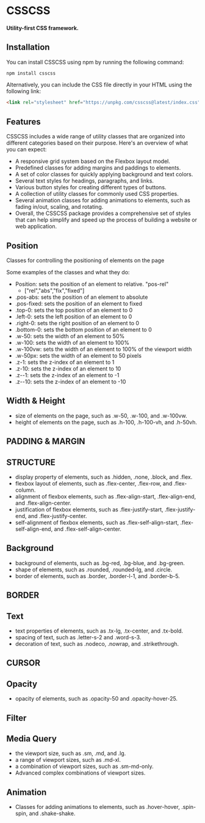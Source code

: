 # CSSCSS
#### Utility-first CSS framework.

## Installation
You can install CSSCSS using npm by running the following command:
```bash
npm install csscss
```
Alternatively, you can include the CSS file directly in your HTML using the following link:
```html
<link rel="stylesheet" href="https://unpkg.com/csscss@latest/index.css">
```



## Features
CSSCSS includes a wide range of utility classes that are organized into different categories based on their purpose. Here's an overview of what you can expect:
- A responsive grid system based on the Flexbox layout model.
- Predefined classes for adding margins and paddings to elements.
- A set of color classes for quickly applying background and text colors.
- Several text styles for headings, paragraphs, and links.
- Various button styles for creating different types of buttons.
- A collection of utility classes for commonly used CSS properties.
- Several animation classes for adding animations to elements, such as fading in/out, scaling, and rotating.
- Overall, the CSSCSS package provides a comprehensive set of styles that can help simplify and speed up the process of building a website or web application.




## Position
Classes for controlling the positioning of elements on the page

Some examples of the classes and what they do:
* Position: sets the position of an element to relative. "pos-rel"
  * ["rel","abs","fix","fixed"]
* .pos-abs: sets the position of an element to absolute
* .pos-fixed: sets the position of an element to fixed
* .top-0: sets the top position of an element to 0
* .left-0: sets the left position of an element to 0
* .right-0: sets the right position of an element to 0
* .bottom-0: sets the bottom position of an element to 0
* .w-50: sets the width of an element to 50%
* .w-100: sets the width of an element to 100%
* .w-100vw: sets the width of an element to 100% of the viewport width
* .w-50px: sets the width of an element to 50 pixels
* .z-1: sets the z-index of an element to 1
* .z-10: sets the z-index of an element to 10
* .z--1: sets the z-index of an element to -1
* .z--10: sets the z-index of an element to -10

## Width & Height
* size of elements on the page, such as .w-50, .w-100, and .w-100vw.
* height of elements on the page, such as .h-100, .h-100-vh, and .h-50vh.
## PADDING & MARGIN
## STRUCTURE
* display property of elements, such as .hidden, .none, .block, and .flex.
* flexbox layout of elements, such as .flex-center, .flex-row, and .flex-column.
* alignment of flexbox elements, such as .flex-align-start, .flex-align-end, and .flex-align-center.
* justification of flexbox elements, such as .flex-justify-start, .flex-justify-end, and .flex-justify-center.
* self-alignment of flexbox elements, such as .flex-self-align-start, .flex-self-align-end, and .flex-self-align-center.
## Background
* background of elements, such as .bg-red, .bg-blue, and .bg-green.
* shape of elements, such as .rounded, .rounded-lg, and .circle.
* border of elements, such as .border, .border-l-1, and .border-b-5.
## BORDER
## Text
* text properties of elements, such as .tx-lg, .tx-center, and .tx-bold.
* spacing of text, such as .letter-s-2 and .word-s-3.
* decoration of text, such as .nodeco, .nowrap, and .strikethrough.
## CURSOR
## Opacity
* opacity of elements, such as .opacity-50 and .opacity-hover-25.
## Filter
## Media Query
* the viewport size, such as .sm, .md, and .lg.
* a range of viewport sizes, such as .md-xl.
* a combination of viewport sizes, such as .sm-md-only.
* Advanced complex combinations of viewport sizes.
## Animation
* Classes for adding animations to elements, such as .hover-hover, .spin-spin, and .shake-shake.
